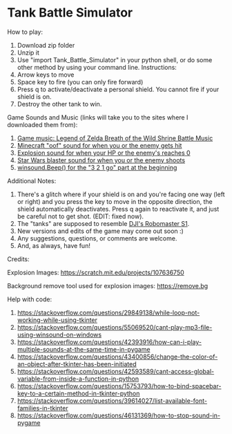 # Tank Battle Simulator
How to play:
1. Download zip folder
2. Unzip it
3. Use "import Tank_Battle_Simulator" in your python shell, or do some other method by using your command line.
Instructions:
1. Arrow keys to move
2. Space key to fire (you can only fire forward)
3. Press q to activate/deactivate a personal shield. You cannot fire if your shield is on.
4. Destroy the other tank to win.

Game Sounds and Music (links will take you to the sites where I downloaded them from):
1. [Game music: Legend of Zelda Breath of the Wild Shrine Battle Music](https://downloads.khinsider.com/game-soundtracks/album/legend-of-zelda-the-breath-of-the-wild-original-soundtrack/1-09.%2520Battle%2520%2528Shrine%2529-%2520Original%2520Soundtrack%2520Ver..mp3)
2. [Minecraft "oof" sound for when you or the enemy gets hit](https://orangefreesounds.com/minecraft-death-sound/)
3. [Explosion sound for when your HP or the enemy's reaches 0](https://www.zapsplat.com/music/double-large-explosions-with-some-very-light-distortion/)
4. [Star Wars blaster sound for when you or the enemy shoots](https://soundbible.com/470-Laser-Blaster.html)
5. [winsound.Beep() for the "3 2 1 go" part at the beginning](https://docs.python.org/3/library/winsound.html)

Additional Notes:
1. There's a glitch where if your shield is on and you're facing one way (left or right) and you press the key to move in the opposite direction, the shield automatically deactivates. Press q again to reactivate it, and just be careful not to get shot. (EDIT: fixed now).
2. The "tanks" are supposed to resemble [DJI's Robomaster S1](https://www.dji.com/robomaster-s1).
3. New versions and edits of the game may come out soon :)
4. Any suggestions, questions, or comments are welcome.
5. And, as always, have fun!

Credits:

Explosion Images: https://scratch.mit.edu/projects/107636750

Background remove tool used for explosion images: https://remove.bg

Help with code:
1. https://stackoverflow.com/questions/29849138/while-loop-not-working-while-using-tkinter
2. https://stackoverflow.com/questions/55069520/cant-play-mp3-file-using-winsound-on-windows
3. https://stackoverflow.com/questions/42393916/how-can-i-play-multiple-sounds-at-the-same-time-in-pygame
4. https://stackoverflow.com/questions/43400856/change-the-color-of-an-object-after-tkinter-has-been-initiated
5. https://stackoverflow.com/questions/42593589/cant-access-global-variable-from-inside-a-function-in-python
6. https://stackoverflow.com/questions/15753793/how-to-bind-spacebar-key-to-a-certain-method-in-tkinter-python
7. https://stackoverflow.com/questions/39614027/list-available-font-families-in-tkinter
8. https://stackoverflow.com/questions/46131369/how-to-stop-sound-in-pygame
